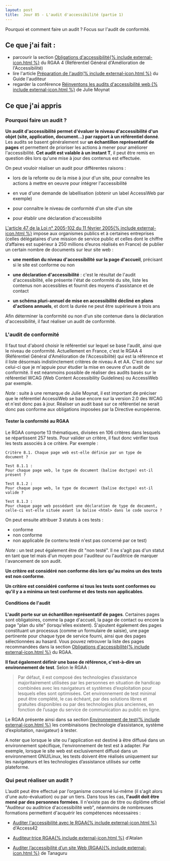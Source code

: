 ```yaml
---
layout: post
title:  Jour 85 - L'audit d'accessibilité (partie 1)
---
```


Pourquoi et comment faire un audit ? Focus sur l'audit de conformité.

## Ce que j'ai fait :
- parcourir la section <a href="https://www.numerique.gouv.fr/publications/rgaa-accessibilite/obligations/#contenu">Obligations d'accessibilité{% include external-icon.html %}</a> du RGAA 4 (Référentiel Général d'Amélioration de l'Accessibilité)
- lire l'article <a href="https://disic.github.io/guide-auditeur/1-audit-preparation.html">Préparation de l'audit{% include external-icon.html %}</a> du Guide l'auditeur
- regarder la conférence <a href="https://www.paris-web.fr/2019/conferences/reinventons-les-audits-accessibilite-web.php">Réinventons les audits d'accessibilité web {% include external-icon.html %}<a/> de Julie Moynat

## Ce que j'ai appris
### Pourquoi faire un audit ?
**Un audit d'accessibilité permet d'évaluer le niveau d'accessibilité d'un objet (site, application, document...) par rapport à un référentiel donné**. Les audits se basent généralement sur **un échantillon représentatif de pages** et permettent de prioriser les actions à mener pour améliorer l'accessibilité. **Cet audit est valable à un instant T**, il peut être remis en question dès lors qu'une mise à jour des contenus est effectuée.

On peut vouloir réaliser un audit pour différentes raisons :
- lors de la refonte ou de la mise à jour d'un site, pour connaître les actions à mettre en oeuvre pour intégrer l'accessibilité

- en vue d'une demande de labellisation (obtenir un label AccessiWeb par exemple)

- pour connaître le niveau de conformité d'un site d'un site

- pour établir une déclaration d'accessibilité

<a href="https://www.legifrance.gouv.fr/affichTexteArticle.do;jsessionid=F24459D72F45E3552FBFF76CF9486E27.tplgfr24s_1?idArticle=LEGIARTI000037388867&cidTexte=LEGITEXT000006051257&dateTexte=20200202">L'article 47 de la Loi n° 2005-102 du 11 février 2005{% include external-icon.html %}</a> impose aux organismes publics et à certaines entreprises (celles délégataires d'une mission de service public et celles dont le chiffre d’affaires est supérieur à 250 millions d’euros réalisés en France) de publier un certain nombre de documents sur leur site web :
- **une mention du niveau d'accessibilité sur la page d'accueil**, précisant si le site est conforme ou non

- **une déclaration d'accessibilité** : c'est le résultat de l'audit d'accessibilité, elle présente l'état de conformité du site, liste les contenus non accessibles et fournit des moyens d'assistance et de contact

- **un schéma pluri-annuel de mise en accessibilité décliné en plans d'actions annuels**, et dont la durée ne peut être supérieure à trois ans

Afin déterminer la conformité ou non d'un site contenue dans la déclaration d'accessibilité, il faut réaliser un audit de conformité.

### L'audit de conformité
Il faut tout d'abord choisir le référentiel sur lequel se base l'audit, ainsi que le niveau de conformité. Actuellement en France, c'est le RGAA 4 (Référentiel Général d'Amélioration de l'Accessibilité) qui est la référence et il liste désormais indistinctement critères de niveau A et AA. C'est donc sur celui-ci que je m'appuie pour étudier la mise en oeuvre d'un audit de conformité. Il est néanmoins possible de réaliser des audits basés sur le référentiel WCAG (<span lang="en">Web Content Accessibility Guidelines</span>) ou AccessiWeb par exemple.

*Note* : suite à une remarque de Julie Moynat, il est important de préciser que le référentiel AccessiWeb se base encore sur la version 2.0 des WCAG et n'est donc pas à jour. Réaliser un audit basé sur ce référentiel ne serait donc pas conforme aux obligations imposées par la Directive européenne.

#### Tester la conformité au RGAA
Le RGAA comporte 13 thématiques, divisées en 106 critères dans lesquels se répartissent 257 tests. Pour valider un critère, il faut donc vérifier tous les tests associés à ce critère. Par exemple :

```
Critère 8.1. Chaque page web est-elle définie par un type de document ?

Test 8.1.1 :
Pour chaque page web, le type de document (balise doctype) est-il présent ?

Test 8.1.2 :
Pour chaque page web, le type de document (balise doctype) est-il valide ?

Test 8.1.3 :
Pour chaque page web possédant une déclaration de type de document, celle-ci est-elle située avant la balise <html> dans le code source ?
```

On peut ensuite attribuer 3 statuts à ces tests :
- conforme
- non conforme
- non applicable (le contenu testé n'est pas concerné par ce test)

*Note* : un test peut également être dit "non testé". Il ne s'agit pas d'un statut en tant que tel  mais d'un moyen pour l'auditeur ou l'auditrice de marquer l'avancement de son audit.

**Un critère est considéré non conforme dès lors qu'au moins un des tests est non conforme**.

**Un critère est considéré conforme si tous les tests sont conformes ou qu'il y a a minima un test conforme et des tests non applicables**.

#### Conditions de l'audit
**L'audit porte sur un échantillon représentatif de pages**. Certaines pages sont obligatoires, comme la page d'accueil, la page de contact ou encore la page "plan du site" (lorsqu'elles existent). S'ajoutent également des pages constituant un processus (comme un formulaire de saisie), une page pertinente pour chaque type de service fourni, ainsi que des pages sélectionnées au hasard. Vous pouvez retrouver la liste des pages recommandées dans la section <a href="https://www.numerique.gouv.fr/publications/rgaa-accessibilite/obligations/#%C3%89chantillon">Obligations d'accessibilité{% include external-icon.html %}</a> du RGAA.

**Il faut également définir une base de référence, c'est-à-dire un environnement de test**. Selon le RGAA :

> Par défaut, il est composé des technologies d’assistance majoritairement utilisées par les personnes en situation de handicap combinées avec les navigateurs et systèmes d’exploitation pour lesquels elles sont optimisées. Cet environnement de test minimal peut être complété, le cas échéant, par des solutions libres et gratuites disponibles ou par des technologies plus anciennes, en fonction de l’usage du service de communication au public en ligne.

Le RGAA présente ainsi dans sa section <a href="https://www.numerique.gouv.fr/publications/rgaa-accessibilite/methode/environnement/#contenu">Environnement de test{% include external-icon.html %}</a> les combinaisons (technologie d’assistance, système d’exploitation, navigateur) à tester.

A noter que lorsque le site ou l'application est destiné à être diffusé dans un environnement spécifique, l'environnement de test est à adapter. Par exemple, lorsque le site web est exclusivement diffusé dans un environnement GNU/Linux, les tests doivent être réalisés uniquement sur les navigateurs et les technologies d’assistance utilisés sur cette plateforme.

### Qui peut réaliser un audit ?
L’audit peut être effectué par l’organisme concerné lui-même (il s'agit alors d'une auto-évaluation) ou par un tiers. Dans tous les cas, **l'audit doit être mené par des personnes formées**. Il n'existe pas de titre ou diplôme officiel "Auditeur ou auditrice d'accessibilité web", néanmoins de nombreuses formations permettent d'acquérir les compétences nécessaires :
- <a href="https://access42.net/auditer-accessibilite-rgaa?lang=fr">Auditer l'accessibilité avec le RGAA{% include external-icon.html %}</a> d'Access42

- <a href="https://www.accede-web.com/formations-accessibilite/formation-audit-rgaa/">Auditeur·trice RGAA{% include external-icon.html %}</a> d'Atalan

- <a href="https://www.tanaguru.com/fr/formation/auditer-accessibilite-site-web-rgaa/">Auditer l’accessibilité d’un site Web (RGAA){% include external-icon.html %}</a> de Tanaguru


